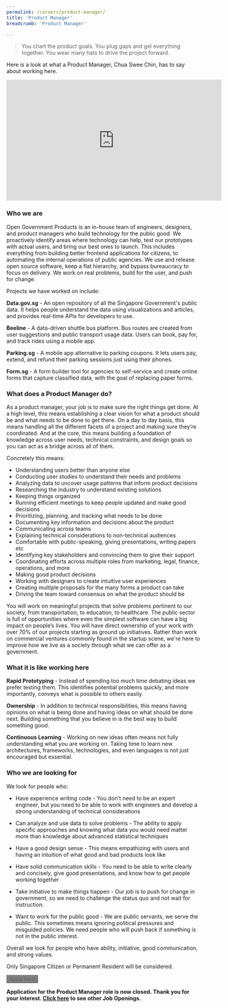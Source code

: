 ```yaml
---
permalink: /careers/product-manager/
title: 'Product Manager'
breadcrumb: 'Product Manager'

---
```



> You chart the product goals. You plug gaps and gel everything together. You wear many hats to drive the project forward.

Here is a look at what a Product Manager, Chua Swee Chin, has to say about working here.

<div class="bp-youtube">
	<iframe width="560" height="315" src="https://www.youtube.com/embed/DjcjGu7lP3I" frameborder="0" allow="autoplay; encrypted-media" allowfullscreen></iframe>
</div>

### **Who we are**

Open Government Products is an in-house team of engineers, designers, and product managers who build technology for the public good. We proactively identify areas where technology can help, test our prototypes with actual users, and bring our best ones to launch. This includes everything from building better frontend applications for citizens, to automating the internal operations of public agencies. We use and release open source software, keep a flat hierarchy, and bypass bureaucracy to focus on delivery. We work on real problems, build for the user, and push for change.

Projects we have worked on include:

**Data.gov.sg** - An open repository of all the Singapore Government's public data. It helps people understand the data using visualizations and articles, and provides real-time APIs for developers to use.

**Beeline** - A data-driven shuttle bus platform. Bus routes are created from user suggestions and public transport usage data. Users can book, pay for, and track rides using a mobile app.

**Parking.sg** - A mobile app alternative to parking coupons. It lets users pay, extend, and refund their parking sessions just using their phones.

**Form.sg** - A form builder tool for agencies to self-service and create online forms that capture classified data, with the goal of replacing paper forms.

### **What does a Product Manager do?**
As a product manager, your job is to make sure the right things get done. At a high level, this means establishing a clear vision for what a product should be and what needs to be done to get there. On a day to day basis, this means handling all the different facets of a project and making sure they’re coordinated. And at the core, this means building a foundation of knowledge across user needs, technical constraints, and design goals so you can act as a bridge across all of them.

Concretely this means:

* Understanding users better than anyone else
* Conducting user studies to understand their needs and problems
* Analyzing data to uncover usage patterns that inform product decisions
* Researching the industry to understand existing solutions
* Keeping things organized
* Running efficient meetings to keep people updated and make good decisions
* Prioritizing, planning, and tracking what needs to be done
* Documenting key information and decisions about the product
* Communicating across teams
* Explaining technical considerations to non-technical audiences
* Comfortable with public-speaking, giving presentations, writing papers etc
* Identifying key stakeholders and convincing them to give their support
* Coordinating efforts across multiple roles from marketing, legal, finance, operations, and more
* Making good product decisions
* Working with designers to create intuitive user experiences
* Creating multiple proposals for the many forms a product can take
* Driving the team toward consensus on what the product should be

You will work on meaningful projects that solve problems pertinent to our society, from transportation, to education, to healthcare. The public sector is full of opportunities where even the simplest software can have a big impact on people’s lives. You will have direct ownership of your work with over 70% of our projects starting as ground up initiatives. Rather than work on commercial ventures commonly found in the startup scene, we're here to improve how we live as a society through what we can offer as a government.

### **What it is like working here**

**Rapid Prototyping** - Instead of spending too much time debating ideas we prefer testing them. This identifies potential problems quickly, and more importantly, conveys what is possible to others easily.

**Ownership** - In addition to technical responsibilities, this means having opinions on what is being done and having ideas on what should be done next. Building something that you believe in is the best way to build something good.

**Continuous Learning** - Working on new ideas often means not fully understanding what you are working on. Taking time to learn new architectures, frameworks, technologies, and even languages is not just encouraged but essential.

### **Who we are looking for**

We look for people who:

* Have experience writing code - You don’t need to be an expert engineer, but you need to be able to work with engineers and develop a strong understanding of technical considerations

* Can analyze and use data to solve problems - The ability to apply specific approaches and knowing what data you would need matter more than knowledge about advanced statistical techniques

* Have a good design sense - This means empathizing with users and having an intuition of what good and bad products look like

* Have solid communication skills - You need to be able to write clearly and concisely, give good presentations, and know how to get people working together

* Take initiative to make things happen - Our job is to push for change in government, so we need to challenge the status quo and not wait for instruction.

* Want to work for the public good - We are public servants, we serve the public. This sometimes means ignoring political pressures and misguided policies. We need people who will push back if something is not in the public interest.

Overall we look for people who have ability, initiative, good communication, and strong values.

Only Singapore Citizen or Permanent Resident will be considered.
 
<a style="text-decoration: none !important;" href="https://opengovernmentproducts.recruitee.com/#section-89477" target="_blank">
    <button class="bp-button is-secondary is-medium has-text-white is-uppercase search-button" disabled style="    background-color: grey !important;" >
        Apply Here
    </button>
</a>

**Application for the Product Manager role is now closed. Thank you for your interest. [Click here](https://opengovernmentproducts.recruitee.com/) to see other Job Openings.**

